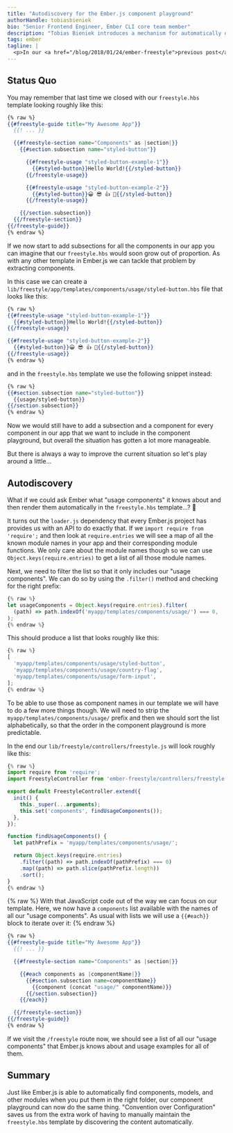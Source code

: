 ```yaml
---
title: "Autodiscovery for the Ember.js component playground"
authorHandle: tobiasbieniek
bio: "Senior Frontend Engineer, Ember CLI core team member"
description: "Tobias Bieniek introduces a mechanism for automatically discovering new components in Ember.js applications and showing them in an ember-freestyle playground."
tags: ember
tagline: |
  <p>In our <a href="/blog/2018/01/24/ember-freestyle">previous post</a> about <a href="http://ember-freestyle.com/"><code>ember-freestyle</code></a> we have setup a component playground for our Ember.js application. In this post we will discuss how to implement &quot;convention over configuration&quot; for it by automatically discovering new components and showing them in the playground.</p>
---
```


## Status Quo

You may remember that last time we closed with our `freestyle.hbs` template looking roughly like this:

```handlebars
{% raw %}
{{#freestyle-guide title="My Awesome App"}}
  {{! ... }}

  {{#freestyle-section name="Components" as |section|}}
    {{#section.subsection name="styled-button"}}

      {{#freestyle-usage "styled-button-example-1"}}
        {{#styled-button}}Hello World!{{/styled-button}}
      {{/freestyle-usage}}

      {{#freestyle-usage "styled-button-example-2"}}
        {{#styled-button}}😀 😎 👍 💯{{/styled-button}}
      {{/freestyle-usage}}

    {{/section.subsection}}
  {{/freestyle-section}}
{{/freestyle-guide}}
{% endraw %}
```

If we now start to add subsections for all the components in our app you can imagine that our `freestyle.hbs` would soon grow out of proportion. As with any other template in Ember.js we can tackle that problem by extracting components.

In this case we can create a `lib/freestyle/app/templates/components/usage/styled-button.hbs` file that looks like this:

```handlebars
{% raw %}
{{#freestyle-usage "styled-button-example-1"}}
  {{#styled-button}}Hello World!{{/styled-button}}
{{/freestyle-usage}}

{{#freestyle-usage "styled-button-example-2"}}
  {{#styled-button}}😀 😎 👍 💯{{/styled-button}}
{{/freestyle-usage}}
{% endraw %}
```

and in the `freestyle.hbs` template we use the following snippet instead:

```handlebars
{% raw %}
{{#section.subsection name="styled-button"}}
  {{usage/styled-button}}
{{/section.subsection}}
{% endraw %}
```

Now we would still have to add a subsection and a component for every component in our app that we want to include in the component playground, but overall the situation has gotten a lot more manageable.

But there is always a way to improve the current situation so let's play around a little...

## Autodiscovery

What if we could ask Ember what "usage components" it knows about and then render them automatically in the `freestyle.hbs` template...? 🤔

It turns out the `loader.js` dependency that every Ember.js project has provides us with an API to do exactly that. If we `import require from 'require';` and then look at `require.entries` we will see a map of all the known module names in your app and their corresponding module functions. We only care about the module names though so we can use `Object.keys(require.entries)` to get a list of all those module names.

Next, we need to filter the list so that it only includes our "usage components". We can do so by using the `.filter()` method and checking for the right prefix:

```js
{% raw %}
let usageComponents = Object.keys(require.entries).filter(
  (path) => path.indexOf('myapp/templates/components/usage/') === 0,
);
{% endraw %}
```

This should produce a list that looks roughly like this:

```js
{% raw %}
[
  'myapp/templates/components/usage/styled-button',
  'myapp/templates/components/usage/country-flag',
  'myapp/templates/components/usage/form-input',
];
{% endraw %}
```

To be able to use those as component names in our template we will have to do a few more things though. We will need to strip the `myapp/templates/components/usage/` prefix and then we should sort the list alphabetically, so that the order in the component playground is more predictable.

In the end our `lib/freestyle/controllers/freestyle.js` will look roughly like this:

```js
{% raw %}
import require from 'require';
import FreestyleController from 'ember-freestyle/controllers/freestyle';

export default FreestyleController.extend({
  init() {
    this._super(...arguments);
    this.set('components', findUsageComponents());
  },
});

function findUsageComponents() {
  let pathPrefix = 'myapp/templates/components/usage/';

  return Object.keys(require.entries)
    .filter((path) => path.indexOf(pathPrefix) === 0)
    .map((path) => path.slice(pathPrefix.length))
    .sort();
}
{% endraw %}
```

{% raw %} With that JavaScript code out of the way we can focus on our template. Here, we now have a `components` list available with the names of all our "usage components". As usual with lists we will use a `{{#each}}` block to iterate over it: {% endraw %}

```handlebars
{% raw %}
{{#freestyle-guide title="My Awesome App"}}
  {{! ... }}

  {{#freestyle-section name="Components" as |section|}}

    {{#each components as |componentName|}}
      {{#section.subsection name=componentName}}
        {{component (concat "usage/" componentName)}}
      {{/section.subsection}}
    {{/each}}

  {{/freestyle-section}}
{{/freestyle-guide}}
{% endraw %}
```

If we visit the `/freestyle` route now, we should see a list of all our "usage components" that Ember.js knows about and usage examples for all of them.

## Summary

Just like Ember.js is able to automatically find components, models, and other modules when you put them in the right folder, our component playground can now do the same thing. "Convention over Configuration" saves us from the extra work of having to manually maintain the `freestyle.hbs` template by discovering the content automatically.
